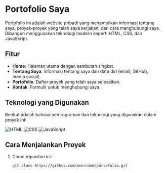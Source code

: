 # Portofolio Saya


Portofolio ini adalah website pribadi yang menampilkan informasi tentang saya, proyek-proyek yang telah saya kerjakan, dan cara menghubungi saya. Dibangun menggunakan teknologi modern seperti HTML, CSS, dan JavaScript.

## Fitur
- **Home**: Halaman utama dengan sambutan singkat.
- **Tentang Saya**: Informasi tentang saya dan data diri (email, GitHub, media sosial).
- **Portofolio**: Daftar proyek yang telah saya selesaikan.
- **Kontak**: Formulir untuk menghubungi saya.

## Teknologi yang Digunakan
Berikut adalah bahasa pemrograman dan teknologi yang digunakan dalam proyek ini:

![HTML](https://img.shields.io/badge/HTML-%23E34F26.svg?style=for-the-badge&logo=html5&logoColor=white)
![CSS](https://img.shields.io/badge/CSS-%231572B6.svg?style=for-the-badge&logo=css3&logoColor=white)
![JavaScript](https://img.shields.io/badge/JavaScript-%23F7DF1E.svg?style=for-the-badge&logo=javascript&logoColor=black)

## Cara Menjalankan Proyek
1. Clone repositori ini:
   ```bash
   git clone https://github.com/username/portofolio.git

